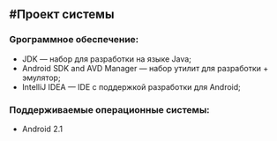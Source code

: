 #Проект системы
----------
### Gрограммное обеспечение:
* JDK — набор для разработки на языке Java;
* Android SDK and AVD Manager — набор утилит для разработки + эмулятор;
* IntelliJ IDEA  — IDE c поддержкой разработки для Android;

### Поддерживаемые операционные системы:
* Android 2.1
